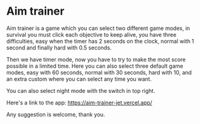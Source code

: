 # Aim trainer

Aim trainer is a game which you can select two different game modes, in survival you must click each objective to keep alive, you have three difficulties, easy when the timer has 2 seconds on the clock, normal with 1 second and finally hard with 0.5 seconds. 

Then we have timer mode, now you have to try to make the most score possible in a limited time. Here you can also select three default game modes, easy with 60 seconds, normal with 30 seconds, hard with 10, and an extra custom where you can select any time you want.

You can also select night mode with the switch in top right.

Here's a link to the app: https://aim-trainer-jet.vercel.app/

Any suggestion is welcome, thank you.